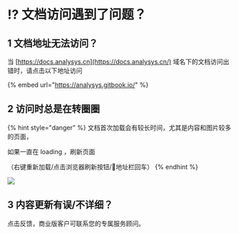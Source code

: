# ⁉️ 文档访问遇到了问题？

## 1 文档地址无法访问？

当 [https://docs.analysys.cn](https://docs.analysys.cn/) 域名下的文档访问出错时，请点击以下地址访问

{% embed url="https://analysys.gitbook.io/" %}

## 2 访问时总是在转圈圈

{% hint style="danger" %}
文档首次加载会有较长时间，尤其是内容和图片较多的页面，

如果一直在 loading ，刷新页面

（右键重新加载/点击浏览器刷新按钮/地址栏回车）
{% endhint %}

![](.gitbook/assets/image%20%28418%29.png)

## 3 内容更新有误/不详细？

点击反馈，商业版客户可联系您的专属服务顾问。

